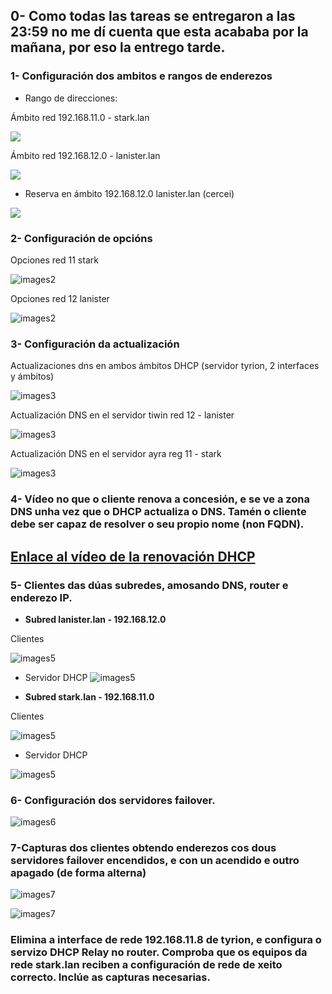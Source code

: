 ## 0- Como todas las tareas se entregaron a las 23:59 no me dí cuenta que esta acababa por la mañana, por eso la entrego tarde.

### 1- Configuración dos ambitos e rangos de enderezos

- Rango de direcciones:

Ámbito red 192.168.11.0 - stark.lan

![](./images1/2024-11-16-23-22-44.png)
 
 Ámbito red 192.168.12.0 - lanister.lan  
   
![](./images1/2024-11-16-23-22-57.png)

- Reserva en ámbito 192.168.12.0 lanister.lan (cercei)

![](./images1/2024-11-16-23-23-07.png)


### 2- Configuración de opcións

Opciones red 11 stark

![images2](./images2/2024-11-16-22-35-13.png)

Opciones red 12 lanister

![images2](./images2/2024-11-16-22-35-19.png)


### 3- Configuración da actualización

Actualizaciones dns en ambos ámbitos DHCP (servidor tyrion, 2 interfaces y ámbitos)

![images3](./images3/2024-11-16-22-34-21.png)

Actualización DNS en el servidor tiwin red 12 - lanister

![images3](./images3/2024-11-16-22-41-47.png)

Actualización DNS en el servidor ayra reg 11 - stark

![images3](./images3/2024-11-16-22-51-37.png)


### 4- Vídeo no que o cliente renova a concesión, e se ve **a zona DNS** unha vez que o DHCP actualiza o DNS. **Tamén o cliente debe ser capaz de resolver o seu propio nome (non FQDN).**

## [Enlace al vídeo de la renovación DHCP](https://youtu.be/-kqL-wYzICA)


### 5- Clientes das dúas subredes, amosando DNS, router e enderezo IP.


- **Subred lanister.lan - 192.168.12.0**

Clientes

![images5](./images5/2024-11-17-16-12-28.png)


- Servidor DHCP
![images5](./images5/2024-11-17-16-13-45.png)



- **Subred stark.lan - 192.168.11.0**

Clientes

![images5](./images5/2024-11-17-16-14-09.png)

- Servidor DHCP

![images5](./images5/2024-11-17-16-15-57.png)





### 6- Configuración dos servidores failover.


![images6](./images6/2024-11-16-22-39-58.png)

### 7-Capturas dos clientes obtendo enderezos cos dous servidores failover encendidos, e con un acendido e outro apagado (de forma alterna)


![images7](./images7/2024-11-17-00-51-25.png)

![images7](./images7/2024-11-17-00-53-02.png)



### Elimina a interface de rede 192.168.11.8 de tyrion, e configura o servizo DHCP Relay no router. Comproba que os equipos da rede stark.lan reciben a configuración de rede de xeito correcto. Inclúe as capturas necesarias.


